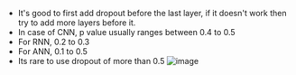 * It's good to first add dropout before the last layer, if it doesn't work then try to add more layers before it.
* In case of CNN, p value usually ranges between 0.4 to 0.5
* For RNN, 0.2 to 0.3
* For ANN, 0.1 to 0.5
* Its rare to use dropout of more than 0.5
![image](https://github.com/user-attachments/assets/b9d36ebc-f9bc-40cf-b620-e604995313bb)

